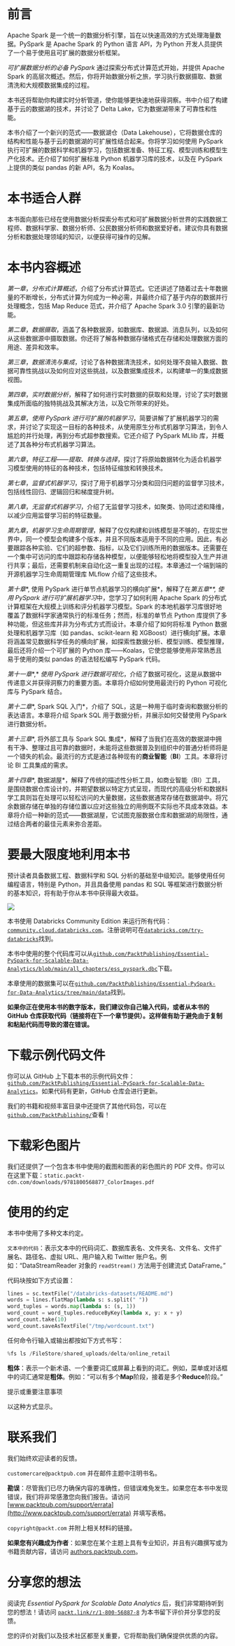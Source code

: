 # 前言

Apache Spark 是一个统一的数据分析引擎，旨在以快速高效的方式处理海量数据。PySpark 是 Apache Spark 的 Python 语言 API，为 Python 开发人员提供了一个易于使用且可扩展的数据分析框架。

*可扩展数据分析的必备 PySpark* 通过探索分布式计算范式开始，并提供 Apache Spark 的高层次概述。然后，你将开始数据分析之旅，学习执行数据摄取、数据清洗和大规模数据集成的过程。

本书还将帮助你构建实时分析管道，使你能够更快速地获得洞察。书中介绍了构建基于云的数据湖的技术，并讨论了 Delta Lake，它为数据湖带来了可靠性和性能。

本书介绍了一个新兴的范式——数据湖仓（Data Lakehouse），它将数据仓库的结构和性能与基于云的数据湖的可扩展性结合起来。你将学习如何使用 PySpark 执行可扩展的数据科学和机器学习，包括数据准备、特征工程、模型训练和模型生产化技术。还介绍了如何扩展标准 Python 机器学习库的技术，以及在 PySpark 上提供的类似 pandas 的新 API，名为 Koalas。

# 本书适合人群

本书面向那些已经在使用数据分析探索分布式和可扩展数据分析世界的实践数据工程师、数据科学家、数据分析师、公民数据分析师和数据爱好者。建议你具有数据分析和数据处理领域的知识，以便获得可操作的见解。

# 本书内容概述

*第一章*，*分布式计算概述*，介绍了分布式计算范式。它还讲述了随着过去十年数据量的不断增长，分布式计算为何成为一种必需，并最终介绍了基于内存的数据并行处理概念，包括 Map Reduce 范式，并介绍了 Apache Spark 3.0 引擎的最新功能。

*第二章*，*数据摄取*，涵盖了各种数据源，如数据库、数据湖、消息队列，以及如何从这些数据源中摄取数据。你还将了解各种数据存储格式在存储和处理数据方面的用途、差异和效率。

*第三章*，*数据清洗与集成*，讨论了各种数据清洗技术，如何处理不良输入数据、数据可靠性挑战以及如何应对这些挑战，以及数据集成技术，以构建单一的集成数据视图。

*第四章*，*实时数据分析*，解释了如何进行实时数据的获取和处理，讨论了实时数据集成所面临的独特挑战及其解决方法，以及它所带来的好处。

*第五章*，*使用 PySpark 进行可扩展的机器学习*，简要讲解了扩展机器学习的需求，并讨论了实现这一目标的各种技术，从使用原生分布式机器学习算法，到令人尴尬的并行处理，再到分布式超参数搜索。它还介绍了 PySpark MLlib 库，并概述了其各种分布式机器学习算法。

*第六章*，*特征工程——提取、转换与选择*，探讨了将原始数据转化为适合机器学习模型使用的特征的各种技术，包括特征缩放和转换技术。

*第七章*，*监督式机器学习*，探讨了用于机器学习分类和回归问题的监督学习技术，包括线性回归、逻辑回归和梯度提升树。

*第八章*，*无监督式机器学习*，介绍了无监督学习技术，如聚类、协同过滤和降维，以减少应用监督学习前的特征数量。

*第九章*，*机器学习生命周期管理*，解释了仅仅构建和训练模型是不够的，在现实世界中，同一个模型会构建多个版本，并且不同版本适用于不同的应用。因此，有必要跟踪各种实验、它们的超参数、指标，以及它们训练所用的数据版本。还需要在一个集中可访问的库中跟踪和存储各种模型，以便能够轻松地将模型投入生产并进行共享；最后，还需要机制来自动化这一重复出现的过程。本章通过一个端到端的开源机器学习生命周期管理库 MLflow 介绍了这些技术。

*第十章**, 使用 PySpark 进行单节点机器学习的横向扩展*，解释了在*第五章**, 使用 PySpark 进行可扩展机器学习*中，您学习了如何利用 Apache Spark 的分布式计算框架在大规模上训练和评分机器学习模型。Spark 的本地机器学习库很好地覆盖了数据科学家通常执行的标准任务；然而，标准的单节点 Python 库提供了多种功能，但这些库并非为分布式方式而设计。本章介绍了如何将标准 Python 数据处理和机器学习库（如 pandas、scikit-learn 和 XGBoost）进行横向扩展。本章将涵盖常见数据科学任务的横向扩展，如探索性数据分析、模型训练、模型推理，最后还将介绍一个可扩展的 Python 库——Koalas，它使您能够使用非常熟悉且易于使用的类似 pandas 的语法轻松编写 PySpark 代码。

*第十一章**,* *使用 PySpark 进行数据可视化*，介绍了数据可视化，这是从数据中传递意义并获得洞察力的重要方面。本章将介绍如何使用最流行的 Python 可视化库与 PySpark 结合。

*第十二章**, Spark SQL 入门*，介绍了 SQL，这是一种用于临时查询和数据分析的表达语言。本章将介绍 Spark SQL 用于数据分析，并展示如何交替使用 PySpark 进行数据分析。

*第十三章**, 将外部工具与 Spark SQL 集成*，解释了当我们在高效的数据湖中拥有干净、整理过且可靠的数据时，未能将这些数据普及到组织中的普通分析师将是一个错失的机会。最流行的方式是通过各种现有的**商业智能**（**BI**）工具。本章将讨论 BI 工具集成的需求。

*第十四章**, 数据湖屋*，解释了传统的描述性分析工具，如商业智能（BI）工具，是围绕数据仓库设计的，并期望数据以特定方式呈现，而现代的高级分析和数据科学工具则旨在处理可以轻松访问的大量数据，这些数据通常存储在数据湖中。将冗余数据存储在单独的存储位置以应对这些独立的用例既不实际也不具成本效益。本章将介绍一种新的范式——数据湖屋，它试图克服数据仓库和数据湖的局限性，通过结合两者的最佳元素来弥合差距。

# 要最大限度地利用本书

预计读者具备数据工程、数据科学和 SQL 分析的基础至中级知识。能够使用任何编程语言，特别是 Python，并且具备使用 pandas 和 SQL 等框架进行数据分析的基本知识，将有助于你从本书中获得最大收益。

![](img/B16736_Preface_Table_01.jpg)

本书使用 Databricks Community Edition 来运行所有代码：[`community.cloud.databricks.com`](https://community.cloud.databricks.com)。注册说明可在[`databricks.com/try-databricks`](https://databricks.com/try-databricks)找到。

本书中使用的整个代码库可以从[`github.com/PacktPublishing/Essential-PySpark-for-Scalable-Data-Analytics/blob/main/all_chapters/ess_pyspark.dbc`](https://github.com/PacktPublishing/Essential-PySpark-for-Scalable-Data-Analytics/blob/main/all_chapters/ess_pyspark.dbc)下载。

本章使用的数据集可以在[`github.com/PacktPublishing/Essential-PySpark-for-Data-Analytics/tree/main/data`](https://github.com/PacktPublishing/Essential-PySpark-for-Data-Analytics/tree/main/data)找到。

**如果你正在使用本书的数字版本，我们建议你自己输入代码，或者从本书的 GitHub 仓库获取代码（链接将在下一个章节提供）。这样做有助于避免由于复制和粘贴代码而导致的潜在错误。**

# 下载示例代码文件

你可以从 GitHub 上下载本书的示例代码文件：[`github.com/PacktPublishing/Essential-PySpark-for-Scalable-Data-Analytics`](https://github.com/PacktPublishing/Essential-PySpark-for-Scalable-Data-Analytics)。如果代码有更新，GitHub 仓库会进行更新。

我们的书籍和视频丰富目录中还提供了其他代码包，可以在[`github.com/PacktPublishing/`](https://github.com/PacktPublishing/)查看！

# 下载彩色图片

我们还提供了一个包含本书中使用的截图和图表的彩色图片的 PDF 文件。你可以在这里下载：`static.packt-cdn.com/downloads/9781800568877_ColorImages.pdf`

# 使用的约定

本书中使用了多种文本约定。

`文本中的代码`：表示文本中的代码词汇、数据库表名、文件夹名、文件名、文件扩展名、路径名、虚拟 URL、用户输入和 Twitter 账户名。例如：“DataStreamReader 对象的 `readStream()` 方法用于创建流式 DataFrame。”

代码块按如下方式设置：

```py
lines = sc.textFile("/databricks-datasets/README.md") 
words = lines.flatMap(lambda s: s.split(" ")) 
word_tuples = words.map(lambda s: (s, 1)) 
word_count = word_tuples.reduceByKey(lambda x, y: x + y) 
word_count.take(10) 
word_count.saveAsTextFile("/tmp/wordcount.txt") 
```

任何命令行输入或输出都按如下方式书写：

```py
%fs ls /FileStore/shared_uploads/delta/online_retail
```

**粗体**：表示一个新术语、一个重要词汇或屏幕上看到的词汇。例如，菜单或对话框中的词汇通常是**粗体**。例如：“可以有多个**Map**阶段，接着是多个**Reduce**阶段。”

提示或重要注意事项

以这种方式显示。

# 联系我们

我们始终欢迎读者的反馈。

`customercare@packtpub.com` 并在邮件主题中注明书名。

**勘误**：尽管我们已尽力确保内容的准确性，但错误难免发生。如果您在本书中发现错误，我们将非常感激您向我们报告。请访问 [www.packtpub.com/support/errata](http://www.packtpub.com/support/errata) 并填写表格。

`copyright@packt.com` 并附上相关材料的链接。

**如果您有兴趣成为作者**：如果您在某个主题上具有专业知识，并且有兴趣撰写或为书籍贡献内容，请访问 [authors.packtpub.com](http://authors.packtpub.com)。

# 分享您的想法

阅读完 *Essential PySpark for Scalable Data Analytics* 后，我们非常期待听到您的想法！请访问 [`packt.link/r/1-800-56887-8`](https://packt.link/r/1-800-56887-8) 为本书留下评价并分享您的反馈。

您的评价对我们以及技术社区都至关重要，它将帮助我们确保提供优质的内容。
